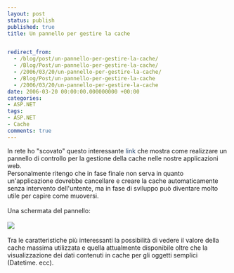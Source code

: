 ```yaml
---
layout: post
status: publish
published: true
title: Un pannello per gestire la cache


redirect_from: 
  - /blog/post/un-pannello-per-gestire-la-cache/
  - /Blog/Post/un-pannello-per-gestire-la-cache/
  - /2006/03/20/un-pannello-per-gestire-la-cache/
  - /Blog/Post/un-pannello-per-gestire-la-cache
  - /2006/03/20/un-pannello-per-gestire-la-cache
date: 2006-03-20 00:00:00.000000000 +00:00
categories:
- ASP.NET
tags:
- ASP.NET
- Cache
comments: true
---
```

<p>In rete ho &quot;scovato&quot; questo interessante&nbsp;<a onclick="blankUrl(this.href); return false;" style="text-decoration: none; color: rgb(34, 69, 113); " href="http://aspadvice.com/blogs/ssmith/archive/2005/12/03/Cache_Manager_Almost_Ready.aspx">link</a>&nbsp;che mostra come realizzare un pannello di controllo per la gestione della cache nelle nostre applicazioni web.<br />
Personalmente ritengo che in fase finale non serva in quanto un'applicazione dovrebbe cancellare e creare la cache automaticamente senza intervento dell'untente, ma in fase di sviluppo pu&ograve; diventare molto utile per capire come muoversi.<br />
<br />
Una schermata del pannello:<br />
<br />
<a onclick="blankUrl(this.href); return false;" style="text-decoration: none; color: rgb(36, 77, 121); " href="http://aspadvice.com/photos/ssmith/images/14144/original.aspx"><img border="0" alt=" " style="border-top-width: 0px; border-right-width: 0px; border-bottom-width: 0px; border-left-width: 0px; border-style: initial; border-color: initial; " src="http://aspadvice.com/photos/ssmith/images/14144/379x375.aspx" /></a><br />
<br />
Tra le caratteristiche pi&ugrave; interessanti la possibilit&agrave; di vedere il valore della cache massima utilizzata e quella attualmente disponibile oltre che la visualizzazione dei dati contenuti in cache per gli oggetti semplici (Datetime. ecc).</p>
